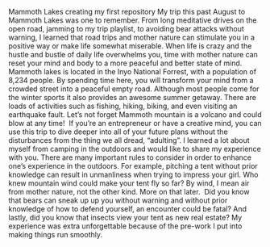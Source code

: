 Mammoth Lakes
creating my first repository
My trip this past August to Mammoth Lakes was one to remember. From long meditative drives on the open road, jamming to my trip playlist, to avoiding bear attacks without warning, I learned that road trips and mother nature can stimulate you in a positive way or make life somewhat miserable. When life is crazy and the hustle and bustle of daily life overwhelms you, time with mother nature can reset your mind and body to a more peaceful and better state of mind. Mammoth lakes is located in the Inyo National Forrest, with a population of 8,234 people. By spending time here, you will transform your mind from a crowded street into a peaceful empty road. Although most people come for the winter sports it also provides an awesome summer getaway. There are loads of activities such as fishing, hiking, biking, and even visiting an earthquake fault. Let’s not forget Mammoth mountain is a volcano and could blow at any time!  If you’re an entrepreneur or have a creative mind, you can use this trip to dive deeper into all of your future plans without the disturbances from the thing we all dread, “adulting”. I learned a lot about myself from camping in the outdoors and would like to share my experience with you. There are many important rules to consider in order to enhance one’s experience in the outdoors. For example, pitching a tent without prior knowledge can result in unmanliness when trying to impress your girl. Who knew mountain wind could make your tent fly so far? By wind, I mean air from mother nature, not the other kind. More on that later.  Did you know that bears can sneak up up you without warning and without prior knowledge of how to defend yourself, an encounter could be fatal? And lastly, did you know that insects view your tent as new real estate? My experience was extra unforgettable because of the pre-work I put into making things run smoothly.

